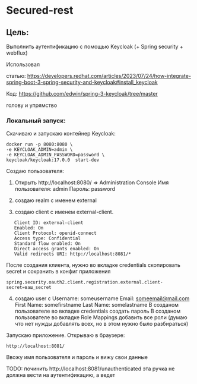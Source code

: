 
# Secured-rest
## Цель: 
Выполнить аутентификацию с помощью Keycloak (+ Spring security + webflux)

Использовал 

статью: https://developers.redhat.com/articles/2023/07/24/how-integrate-spring-boot-3-spring-security-and-keycloak#install_keycloak

Код: https://github.com/edwin/spring-3-keycloak/tree/master

голову и упрямство
### Локальный запуск:
Скачиваю и запускаю контейнер Keycloak:
```
docker run -p 8080:8080 \
-e KEYCLOAK_ADMIN=admin \
-e KEYCLOAK_ADMIN_PASSWORD=password \
keycloak/keycloak:17.0.0  start-dev
```

Создаю пользователя:

1. Открыть http://localhost:8080/ => Administration Console
   Имя пользователя: admin
   Пароль: password

2. создаю realm с именем external
3. создаю client с именем external-client.
```
   Client ID: external-client
   Enabled: On
   Client Protocol: openid-connect
   Access type: Confidential
   Standard flow enabled: On
   Direct access grants enabled: On
   Valid redirects URI: http://localhost:8081/*
```

После создания клиента, нужно во вкладке credentials скопировать secret и сохранить в конфиг приложения
```
spring.security.oauth2.client.registration.external.client-secret=ваш_secret
```

4. создаю user c
   Username: someusername
   Email: someemail@mail.com
   First Name: somefirstname
   Last Name: somelastname
   В созданом пользователе во вкладке credentials создать пароль
   В созданом пользователе во вкладке Role Mappings добавить все роли (думаю что нет нужды добавлять всех, но в этом нужно было разбираться)

Запускаю приложение.
Открываю в браузере:
```
http://localhost:8081/
```
Ввожу имя пользователя и пароль и вижу свои данные

TODO: починить http://localhost:8081/unauthenticated эта ручка не должна вести на аутентификацию, а ведет



